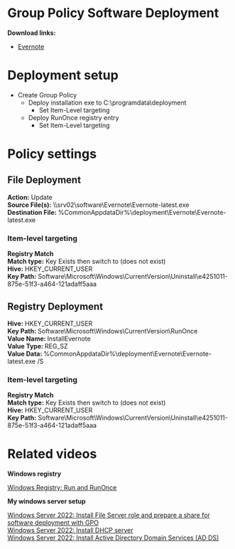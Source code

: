 # Group Policy Software Deployment
<b>Download links:</b> <br /> 
* [Evernote](https://evernote.com/download) <br />

# Deployment setup
* Create Group Policy
    * Deploy installation exe to C:\programdata\deployment
        * Set Item-Level targeting
    * Deploy RunOnce registry entry
        * Set Item-Level targeting

# Policy settings
## File Deployment
<b>Action:</b> Update <br />
<b>Source File(s):</b> \\\\srv02\software\Evernote\Evernote-latest.exe <br />
<b>Destination File:</b> %CommonAppdataDir%\deployment\Evernote\Evernote-latest.exe

### Item-level targeting
<b>Registry Match</b><br />
<b>Match type:</b> Key Exists then switch to (does not exist) <br />
<b>Hive:</b> HKEY_CURRENT_USER <br />
<b>Key Path:</b> Software\Microsoft\Windows\CurrentVersion\Uninstall\e4251011-875e-51f3-a464-121adaff5aaa

## Registry Deployment
<b>Hive:</b> HKEY_CURRENT_USER <br />
<b>Key Path: </b> Software\Microsoft\Windows\CurrentVersion\RunOnce <br />
<b>Value Name: </b> InstallEvernote <br />
<b>Value Type: </b> REG_SZ <br />
<b>Value Data: </b> %CommonAppdataDir%\deployment\Evernote\Evernote-latest.exe /S

### Item-level targeting
<b>Registry Match</b><br />
<b>Match type:</b> Key Exists then switch to (does not exist) <br />
<b>Hive:</b> HKEY_CURRENT_USER <br />
<b>Key Path:</b> Software\Microsoft\Windows\CurrentVersion\Uninstall\e4251011-875e-51f3-a464-121adaff5aaa

# Related videos

<b>Windows registry</b>

[Windows Registry: Run and RunOnce](https://youtu.be/zgFzCq5uEPw) <br />

<b>My windows server setup</b>

[Windows Server 2022: Install File Server role and prepare a share for software deployment with GPO](https://youtu.be/jEWSdC2qwyA) <br />
[Windows Server 2022: Install DHCP server](https://youtu.be/8n0MD9stQis) <br />
[Windows Server 2022: Install Active Directory Domain Services (AD DS)](https://youtu.be/1cYewbW3Tl0) <br />